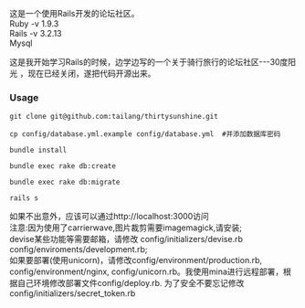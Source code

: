 这是一个使用Rails开发的论坛社区。  
Ruby -v 1.9.3  
Rails -v 3.2.13  
Mysql  


这是我开始学习Rails的时候，边学边写的一个关于骑行旅行的论坛社区---30度阳光 ，现在已经关闭，遂把代码开源出来。  

### Usage
```
git clone git@github.com:tailang/thirtysunshine.git

cp config/database.yml.example config/database.yml  #并添加数据库密码

bundle install

bundle exec rake db:create

bundle exec rake db:migrate

rails s
```
如果不出意外，应该可以通过http://localhost:3000访问  
注意:因为使用了carrierwave,图片裁剪需要imagemagick,请安装;  
     devise某些功能等需要邮箱，请修改 config/initializers/devise.rb  config/enviroments/development.rb;  
     如果要部署(使用unicorn)，请修改config/environment/production.rb, config/environment/nginx, config/unicorn.rb。我使用mina进行远程部署，根据自己环境修改部署文件config/deploy.rb. 为了安全不要忘记修改config/initializers/secret_token.rb  


